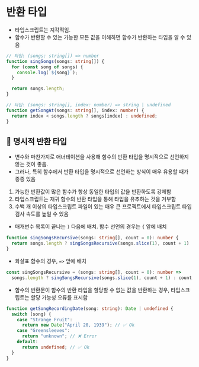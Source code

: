 # 반환 타입
- 타입스크립트는 지각적임.
- 함수가 반환할 수 있는 가능한 모든 값을 이해하면 함수가 반환하는 타입을 알 수 있음
```typescript
// 타입: (songs: string[]) => number
function singSongs(songs: string[]) {
  for (const song of songs) {
    console.log(`${song}`);
  }

  return songs.length;
}
```
```typescript
// 타입: (songs: string[], index: number) => string | undefined
function getSongAt(songs: string[], index: number) {
  return index < songs.length ? songs[index] : undefined;
}
```

## 📍 명시적 반환 타입
- 변수와 마찬가지로 애너테이션을 사용해 함수의 반환 타입을 명시적으로 선언하지 않는 것이 좋음.
- 그러나, 특히 함수에서 반환 타입을 명시적으로 선언하는 방식이 매우 유용할 때가 종종 있음
1. 가능한 반환값이 많은 함수가 항상 동일한 타입의 값을 반환하도록 강제함
2. 타입스크립트는 재귀 함수의 반환 타입을 통해 타입을 유추하는 것을 거부함
3. 수백 개 이상의 타입스크립트 파일이 있는 매우 큰 프로젝트에서 타입스크립트 타입 검사 속도를 높일 수 있음

- 매개변수 목록이 끝나는 `)` 다음에 배치. 함수 선언의 경우는 `{` 앞에 배치
```typescript
function singSongsRecursive(songs: string[], count = 0): number {
  return songs.length ? singSongsRecursive(songs.slice(1), count + 1) : count;
}
```

- 화살표 함수의 경우, `=>` 앞에 배치
```typescript
const singSongsRecursive = (songs: string[], count = 0): number =>
  songs.length ? singSongsRecursive(songs.slice(1), count + 1) : count;
```

- 함수의 반환문이 함수의 반환 타입을 할당할 수 없는 값을 반환하는 경우, 타입스크립트는 할당 가능성 오류를 표시함
```typescript
function getSongRecordingDate(song: string): Date | undefined {
  switch (song) {
    case "Strange Fruit":
      return new Date("April 20, 1939"); // ✅ Ok
    case "Greensleeves":
      return "unknown"; // ❌ Error
    default:
      return undefined; // ✅ Ok
  }
}
```